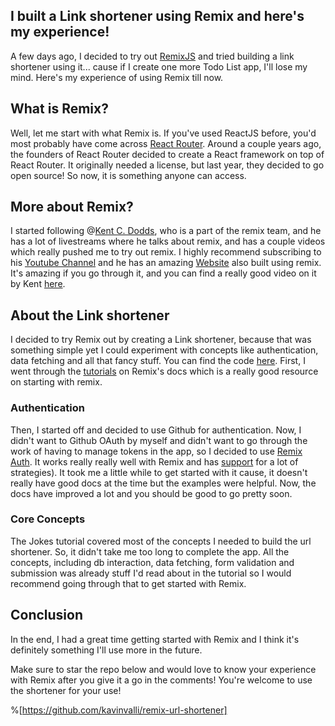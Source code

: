 ## I built a Link shortener using Remix and here's my experience!

A few days ago, I decided to try out [RemixJS](https://remix.run) and tried building a link shortener using it... cause if I create one more Todo List app, I'll lose my mind.
Here's my experience of using Remix till now.

## What is Remix?
Well, let me start with what Remix is. If you've used ReactJS before, you'd most probably have come across [React Router](https://reactrouterdotcom.fly.dev/docs/en/v6). Around a couple years ago, the founders of React Router decided to create a React framework on top of React Router. It originally needed a license, but last year, they decided to go open source! So now, it is something anyone can access.

## More about Remix?
I started following @[Kent C. Dodds](@kentcdodds), who is a part of the remix team, and he has a lot of livestreams where he talks about remix, and has a couple videos which really pushed me to try out remix. I highly recommend subscribing to his [Youtube Channel](https://www.youtube.com/c/KentCDodds-vids) and he has an amazing [Website](https://kentcdodds.com) also built using remix. It's amazing if you go through it, and you can find a really good video on it by Kent [here](https://youtu.be/owOZMwNPAyc).

## About the Link shortener
I decided to try Remix out by creating a Link shortener, because that was something simple yet I could experiment with concepts like authentication, data fetching and all that fancy stuff.
You can find the code [here](https://github.com/kavinvalli/remix-url-shortener).
First, I went through the [tutorials](https://remix.run/docs/en/v1/tutorials/blog) on Remix's docs which is a really good resource on starting with remix.

### Authentication
Then, I started off and decided to use Github for authentication. Now, I didn't want to Github OAuth by myself and didn't want to go through the work of having to manage tokens in the app, so I decided to use [Remix Auth](https://github.com/sergiodxa/remix-auth). It works really really well with Remix and has [support](https://github.com/sergiodxa/remix-auth/discussions/111) for a lot of strategies).
It took me a little while to get started with it cause, it doesn't really have good docs at the time but the examples were helpful. Now, the docs have improved a lot and you should be good to go pretty soon.

### Core Concepts
The Jokes tutorial covered most of the concepts I needed to build the url shortener. So, it didn't take me too long to complete the app. All the concepts, including db interaction, data fetching, form validation and submission was already stuff I'd read about in the tutorial so I would recommend going through that to get started with Remix.

## Conclusion
In the end, I had a great time getting started with Remix and I think it's definitely something I'll use more in the future.

Make sure to star the repo below and would love to know your experience with Remix after you give it a go in the comments!
You're welcome to use the shortener for your use!

%[https://github.com/kavinvalli/remix-url-shortener]